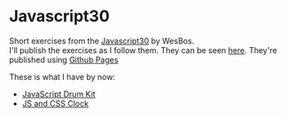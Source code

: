 # Javascript30

Short exercises from the [Javascript30](https://javascript30.com/) by WesBos.  
I'll publish the exercises as I follow them. They can be seen [here](https://joaquincasal.github.io/Javascript30/). They're published using [Github Pages](https://pages.github.com/)

These is what I have by now:

- [JavaScript Drum Kit](https://joaquincasal.github.io/Javascript30/01-DrumKit)
- [JS and CSS Clock](https://joaquincasal.github.io/Javascript30/02-Clock)
